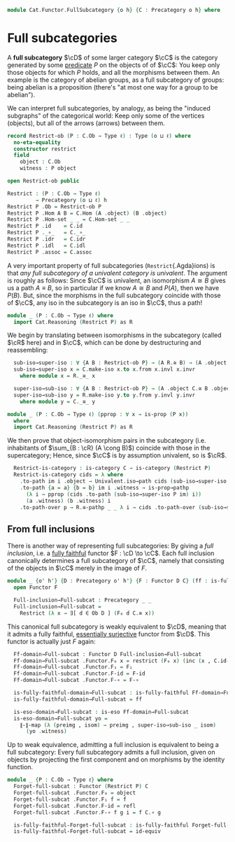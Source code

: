 <!--
```agda
open import Cat.Instances.Functor
open import Cat.Functor.Base
open import Cat.Univalent
open import Cat.Prelude
```
-->

```agda
module Cat.Functor.FullSubcategory {o h} {C : Precategory o h} where
```

<!--
```agda
import Cat.Reasoning C as C
open Precategory
private variable
  ℓ : Level
```
-->

# Full subcategories

A **full subcategory** $\cD$ of some larger category $\cC$ is the
category generated by some [predicate] $P$ on the objects of of
$\cC$: You keep only those objects for which $P$ holds, and all the
morphisms between them. An example is the category of abelian groups, as
a full subcategory of groups: being abelian is a proposition (there's
"at most one way for a group to be abelian").

[predicate]: 1Lab.HLevel.html#is-prop

We can interpret full subcategories, by analogy, as being the "induced
subgraphs" of the categorical world: Keep only some of the vertices
(objects), but all of the arrows (arrows) between them.

```agda
record Restrict-ob (P : C.Ob → Type ℓ) : Type (o ⊔ ℓ) where
  no-eta-equality
  constructor restrict
  field
    object : C.Ob
    witness : P object

open Restrict-ob public

Restrict : (P : C.Ob → Type ℓ)
         → Precategory (o ⊔ ℓ) h
Restrict P .Ob = Restrict-ob P
Restrict P .Hom A B = C.Hom (A .object) (B .object)
Restrict P .Hom-set _ _ = C.Hom-set _ _
Restrict P .id    = C.id
Restrict P ._∘_   = C._∘_
Restrict P .idr   = C.idr
Restrict P .idl   = C.idl
Restrict P .assoc = C.assoc
```

A very important property of full subcategories (`Restrict`{.Agda}ions)
is that _any full subcategory of a univalent category is univalent_. The
argument is roughly as follows: Since $\cC$ is univalent, an
isomorphism $A \cong B$ gives us a path $A \equiv B$, so in particular
if we know $A \cong B$ and $P(A)$, then we have $P(B)$. But, since the
morphisms in the full subcategory coincide with those of $\cC$, any
iso in the subcategory is an iso in $\cC$, thus a path!

```agda
module _ (P : C.Ob → Type ℓ) where
  import Cat.Reasoning (Restrict P) as R
```

We begin by translating between isomorphisms in the subcategory (called
$\cR$ here) and in $\cC$, which can be done by destructuring and
reassembling:

```agda
  sub-iso→super-iso : ∀ {A B : Restrict-ob P} → (A R.≅ B) → (A .object C.≅ B .object)
  sub-iso→super-iso x = C.make-iso x.to x.from x.invl x.invr
    where module x = R._≅_ x

  super-iso→sub-iso : ∀ {A B : Restrict-ob P} → (A .object C.≅ B .object) → (A R.≅ B)
  super-iso→sub-iso y = R.make-iso y.to y.from y.invl y.invr
    where module y = C._≅_ y
```

```agda
module _ (P : C.Ob → Type ℓ) (pprop : ∀ x → is-prop (P x))
  where
  import Cat.Reasoning (Restrict P) as R
```

We then prove that object-isomorphism pairs in the subcategory (i.e.
inhabitants of $\sum_{B : \cR} (A \cong B)$) coincide with those in
the supercategory; Hence, since $\cC$ is by assumption univalent, so
is $\cR$.

```agda
  Restrict-is-category : is-category C → is-category (Restrict P)
  Restrict-is-category cids = λ where
    .to-path im i .object → Univalent.iso→path cids (sub-iso→super-iso P im) i
    .to-path {a = a} {b = b} im i .witness → is-prop→pathp
      (λ i → pprop (cids .to-path (sub-iso→super-iso P im) i))
      (a .witness) (b .witness) i
    .to-path-over p → R.≅-pathp _ _ λ i → cids .to-path-over (sub-iso→super-iso P p) i .C.to
```

## From full inclusions

There is another way of representing full subcategories: By giving a
_full inclusion_, i.e. a [fully faithful] functor $F : \cD \to
\cC$. Each full inclusion canonically determines a full subcategory
of $\cC$, namely that consisting of the objects in $\cC$ merely in
the image of $F$.

[fully faithful]: Cat.Functor.Base.html#ff-functors

```agda
module _ {o' h'} {D : Precategory o' h'} {F : Functor D C} (ff : is-fully-faithful F) where
  open Functor F

  Full-inclusion→Full-subcat : Precategory _ _
  Full-inclusion→Full-subcat =
    Restrict (λ x → ∃[ d ∈ Ob D ] (F₀ d C.≅ x))
```

This canonical full subcategory is weakly equivalent to $\cD$,
meaning that it admits a fully faithful, [essentially surjective]
functor from $\cD$. This functor is actually just $F$ again:

[essentially surjective]: Cat.Functor.Base.html#essential-fibres

```agda
  Ff-domain→Full-subcat : Functor D Full-inclusion→Full-subcat
  Ff-domain→Full-subcat .Functor.F₀ x = restrict (F₀ x) (inc (x , C.id-iso))
  Ff-domain→Full-subcat .Functor.F₁ = F₁
  Ff-domain→Full-subcat .Functor.F-id = F-id
  Ff-domain→Full-subcat .Functor.F-∘ = F-∘

  is-fully-faithful-domain→Full-subcat : is-fully-faithful Ff-domain→Full-subcat
  is-fully-faithful-domain→Full-subcat = ff

  is-eso-domain→Full-subcat : is-eso Ff-domain→Full-subcat
  is-eso-domain→Full-subcat yo =
    ∥-∥-map (λ (preimg , isom) → preimg , super-iso→sub-iso _ isom)
      (yo .witness)
```

Up to weak equivalence, admitting a full inclusion is equivalent to
being a full subcategory: Every full subcategory admits a full
inclusion, given on objects by projecting the first component and on
morphisms by the identity function.

```agda
module _ {P : C.Ob → Type ℓ} where
  Forget-full-subcat : Functor (Restrict P) C
  Forget-full-subcat .Functor.F₀ = object
  Forget-full-subcat .Functor.F₁ f = f
  Forget-full-subcat .Functor.F-id = refl
  Forget-full-subcat .Functor.F-∘ f g i = f C.∘ g

  is-fully-faithful-Forget-full-subcat : is-fully-faithful Forget-full-subcat
  is-fully-faithful-Forget-full-subcat = id-equiv
```
